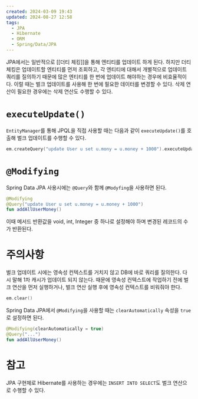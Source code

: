 ```yaml
---
created: 2024-03-09 19:43
updated: 2024-08-27 12:58
tags:
  - JPA
  - Hibernate
  - ORM
  - Spring/Data/JPA
---
```

JPA에서는 일반적으로 [[더티 체킹]]을 통해 엔티티를 업데이트 하게 된다.
하지만 더티 체킹은 업데이트할 엔티티를 먼저 조회하고, 각 엔티티에 대해서 개별적으로 업데이트 쿼리를 질의하기 때문에 많은 엔티티를 한 번에 업데이트 해야하는 경우에 비효율적이다.
이럴 때는 벌크 업데이트를 사용해 한 번에 필요한 데이터를 변경할 수 있다. 삭제 연산이 필요한 경우에는 삭제 연산도 수행할 수 있다.
# `executeUpdate()`
`EntityManager`를 통해 JPQL을 직접 사용할 때는 다음과 같이 `executeUpdate()`를 호출해 벌크 업데이트를 수행할 수 있다.
```kotlin
em.createQuery("update User u set u.mony = u.money + 1000").executeUpdate()
```
# `@Modifying`
Spring Data JPA 사용시에는 `@Query`와 함께 `@Modyfing`을 사용하면 된다.
```kotlin
@Modifying
@Query("update User u set u.money = u.money + 1000")
fun addAllUserMoney()
```
이때 메서드 반환값을 void, int, Integer 중 하나로 설정해야 하며 변경된 레코드의 수가 반환된다.
# 주의사항
벌크 업데이트 시에는 영속성 컨텍스트를 거치지 않고 DB에 바로 쿼리를 질의한다.
다시 말해 1차 캐시가 업데이트 되지 않는다.
때문에 영속성 컨텍스트에 작업하기 전에 벌크 연산을 먼저 실행하거나, 벌크 연산 실행 후에 영속성 컨텍스트를 비워줘야 한다.
```kotlin
em.clear()
```

Spring Data JPA에서 `@Modifying`을 사용할 때는 `clearAutomatically` 속성을 `true`로 설정하면 된다.
```kotlin
@Modifying(clearAutomatically = true)
@Query("...")
fun addAllUserMoney()
```
# 참고
JPA 구현체로 Hibernate를 사용하는 경우에는 `INSERT INTO SELECT`도 벌크 연산으로 수행할 수 있다.
